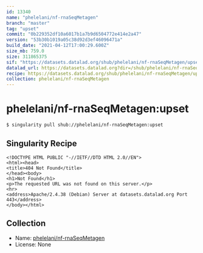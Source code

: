 ```yaml
---
id: 13340
name: "phelelani/nf-rnaSeqMetagen"
branch: "master"
tag: "upset"
commit: "0b229352df10a6017b1a7b9d6504772e414e2a47"
version: "53b30b1019a05c38d92d3ef46096471a"
build_date: "2021-04-12T17:00:29.600Z"
size_mb: 759.0
size: 311865375
sif: "https://datasets.datalad.org/shub/phelelani/nf-rnaSeqMetagen/upset/2021-04-12-0b229352-53b30b10/53b30b1019a05c38d92d3ef46096471a.sif"
datalad_url: https://datasets.datalad.org?dir=/shub/phelelani/nf-rnaSeqMetagen/upset/2021-04-12-0b229352-53b30b10/
recipe: https://datasets.datalad.org/shub/phelelani/nf-rnaSeqMetagen/upset/2021-04-12-0b229352-53b30b10/Singularity
collection: phelelani/nf-rnaSeqMetagen
---
```


# phelelani/nf-rnaSeqMetagen:upset

```bash
$ singularity pull shub://phelelani/nf-rnaSeqMetagen:upset
```

## Singularity Recipe

```singularity
<!DOCTYPE HTML PUBLIC "-//IETF//DTD HTML 2.0//EN">
<html><head>
<title>404 Not Found</title>
</head><body>
<h1>Not Found</h1>
<p>The requested URL was not found on this server.</p>
<hr>
<address>Apache/2.4.38 (Debian) Server at datasets.datalad.org Port 443</address>
</body></html>
```

## Collection

 - Name: [phelelani/nf-rnaSeqMetagen](https://github.com/phelelani/nf-rnaSeqMetagen)
 - License: None

